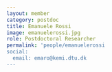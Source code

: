 ```yaml
---
layout: member
category: postdoc
title: Emanuele Rossi
image: emanuelerossi.jpg
role: Postdoctoral Researcher
permalink: 'people/emanuelerossi
social:
  email: emaro@kemi.dtu.dk
---
```

